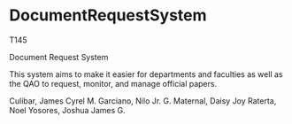 # DocumentRequestSystem

T145

Document Request System

This system aims to make it easier for departments and faculties as well as the QAO to request, monitor, and manage official papers. 

Culibar, James Cyrel M.
Garciano, Nilo Jr. G.
Maternal, Daisy Joy
Raterta, Noel
Yosores, Joshua James G.
